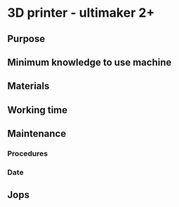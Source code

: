 # 3D printer - ultimaker 2+

## Purpose

## Minimum knowledge to use machine

## Materials

## Working time

## Maintenance

### Procedures

### Date

## Jops